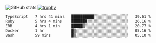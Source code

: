 ![GitHub stats](https://github-readme-stats.vercel.app/api?username=ksk001100&show_icons=true&theme=tokyonight)
[![trophy](https://github-profile-trophy.vercel.app/?username=ksk001100&theme=onedark)](https://github.com/ryo-ma/github-profile-trophy)

<!--START_SECTION:waka-->

```txt
TypeScript   7 hrs 41 mins   ██████████░░░░░░░░░░░░░░░   39.61 %
Ruby         5 hrs 4 mins    ██████▓░░░░░░░░░░░░░░░░░░   26.16 %
ERB          4 hrs 1 min     █████▒░░░░░░░░░░░░░░░░░░░   20.77 %
Docker       1 hr            █▒░░░░░░░░░░░░░░░░░░░░░░░   05.16 %
Bash         59 mins         █▒░░░░░░░░░░░░░░░░░░░░░░░   05.10 %
```

<!--END_SECTION:waka-->
